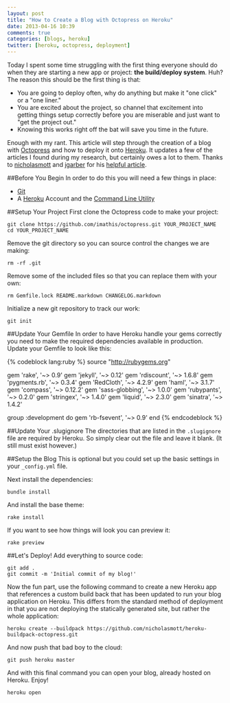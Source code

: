 ```yaml
---
layout: post
title: "How to Create a Blog with Octopress on Heroku"
date: 2013-04-16 10:39
comments: true
categories: [blogs, heroku]
twitter: [heroku, octopress, deployment]
---
```


Today I spent some time struggling with the first thing everyone should do when they are starting a new app or project: **the build/deploy system**. Huh? The reason this should be the first thing is that:

- You are going to deploy often, why do anything but make it "one click" or a "one liner."
- You are excited about the project, so channel that excitement into getting things setup correctly before you are miserable and just want to "get the project out."
- Knowing this works right off the bat will save you time in the future.

Enough with my rant. This article will step through the creation of a blog with [Octopress](http://octopress.org/) and how to deploy it onto [Heroku](https://www.heroku.com/). It updates a few of the articles I found during my research, but certainly owes a lot to them. Thanks to [nicholasmott](https://github.com/nicholasmott) and [jgarber](https://github.com/jgarber) for his [helpful article](http://jasongarber.com/blog/2012/01/10/deploying-octopress-to-heroku-with-a-custom-buildpack/).

##Before You Begin
In order to do this you will need a few things in place:

- [Git](https://help.github.com/articles/set-up-git)
- A [Heroku](https://www.heroku.com/) Account and the [Command Line Utility](https://toolbelt.herokuapp.com/)

##Setup Your Project
First clone the Octopress code to make your project:

    git clone https://github.com/imathis/octopress.git YOUR_PROJECT_NAME
    cd YOUR_PROJECT_NAME

Remove the git directory so you can source control the changes we are making:

    rm -rf .git

Remove some of the included files so that you can replace them with your own:

    rm Gemfile.lock README.markdown CHANGELOG.markdown

Initialize a new git repository to track our work:

    git init

##Update Your Gemfile
In order to have Heroku handle your gems correctly you need to make the required dependencies available in production. Update your Gemfile to look like this:

{% codeblock lang:ruby %}
source "http://rubygems.org"

gem 'rake', '~> 0.9'
gem 'jekyll', '~> 0.12'
gem 'rdiscount', '~> 1.6.8'
gem 'pygments.rb', '~> 0.3.4'
gem 'RedCloth', '~> 4.2.9'
gem 'haml', '~> 3.1.7'
gem 'compass', '~> 0.12.2'
gem 'sass-globbing', '~> 1.0.0'
gem 'rubypants', '~> 0.2.0'
gem 'stringex', '~> 1.4.0'
gem 'liquid', '~> 2.3.0'
gem 'sinatra', '~> 1.4.2'

group :development do
  gem 'rb-fsevent', '~> 0.9'
end
{% endcodeblock %}

##Update Your .slugignore
The directories that are listed in the `.slugignore` file are required by Heroku. So simply clear out the file and leave it blank. (It still must exist however.)

##Setup the Blog
This is optional but you could set up the basic settings in your `_config.yml` file.

Next install the dependencies:

    bundle install

And install the base theme:

    rake install

If you want to see how things will look you can preview it:

    rake preview

##Let's Deploy!
Add everything to source code:

    git add .
    git commit -m 'Initial commit of my blog!'

Now the fun part, use the following command to create a new Heroku app that references a custom build back that has been updated to run your blog application on Heroku. This differs from the standard method of deployment in that you are not deploying the statically generated site, but rather the whole application:

    heroku create --buildpack https://github.com/nicholasmott/heroku-buildpack-octopress.git

And now push that bad boy to the cloud:

    git push heroku master

And with this final command you can open your blog, already hosted on Heroku. Enjoy!

    heroku open

